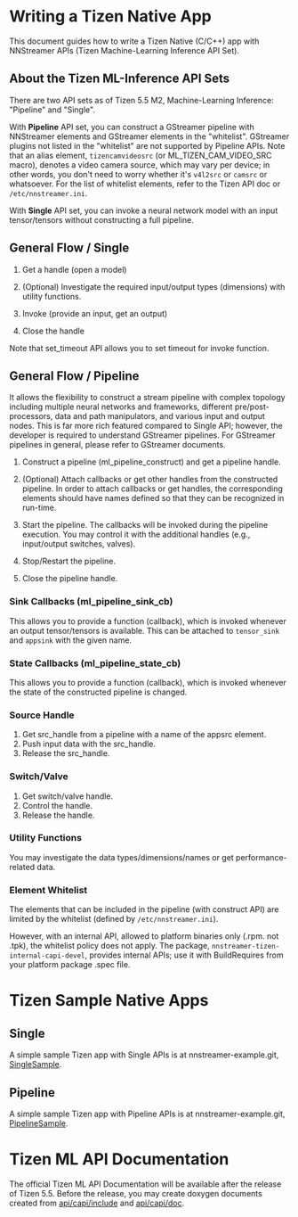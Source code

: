 # Writing a Tizen Native App

This document guides how to write a Tizen Native (C/C++) app with NNStreamer APIs (Tizen Machine-Learning Inference API Set).

## About the Tizen ML-Inference API Sets

There are two API sets as of Tizen 5.5 M2, Machine-Learning Inference: "Pipeline" and "Single".

With **Pipeline** API set, you can construct a GStreamer pipeline with NNStreamer elements and GStreamer elements in the "whitelist". GStreamer plugins not listed in the "whitelist" are not supported by Pipeline APIs. Note that an alias element, ```tizencamvideosrc``` (or ML_TIZEN_CAM_VIDEO_SRC macro), denotes a video camera source, which may vary per device; in other words, you don't need to worry whether it's ```v4l2src``` or ```camsrc``` or whatsoever. For the list of whitelist elements, refer to the Tizen API doc or ```/etc/nnstreamer.ini```.

With **Single** API set, you can invoke a neural network model with an input tensor/tensors without constructing a full pipeline.

## General Flow / Single

1. Get a handle (open a model)

2. (Optional) Investigate the required input/output types (dimensions) with utility functions.

3. Invoke (provide an input, get an output)

4. Close the handle

Note that set_timeout API allows you to set timeout for invoke function.

## General Flow / Pipeline

It allows the flexibility to construct a stream pipeline with complex topology including multiple neural networks and frameworks, different pre/post-processors, data and path manipulators, and various input and output nodes. This is far more rich featured compared to Single API; however, the developer is required to understand GStreamer pipelines. For GStreamer pipelines in general, please refer to GStreamer documents.

1. Construct a pipeline (ml\_pipeline\_construct) and get a pipeline handle.

2. (Optional) Attach callbacks or get other handles from the constructed pipeline. In order to attach callbacks or get handles, the corresponding elements should have names defined so that they can be recognized in run-time.

3. Start the pipeline. The callbacks will be invoked during the pipeline execution. You may control it with the additional handles (e.g., input/output switches, valves).

4. Stop/Restart the pipeline.

5. Close the pipeline handle.

### Sink Callbacks (ml\_pipeline\_sink\_cb)

This allows you to provide a function (callback), which is invoked whenever an output tensor/tensors is available. This can be attached to ```tensor_sink``` and ```appsink``` with the given name.

### State Callbacks (ml\_pipeline\_state\_cb)

This allows you to provide a function (callback), which is invoked whenever the state of the constructed pipeline is changed.

### Source Handle

1. Get src\_handle from a pipeline with a name of the appsrc element.
2. Push input data with the src\_handle.
3. Release the src\_handle.

### Switch/Valve

1. Get switch/valve handle.
2. Control the handle.
3. Release the handle.

### Utility Functions

You may investigate the data types/dimensions/names or get performance-related data.


### Element Whitelist

The elements that can be included in the pipeline (with construct API) are limited by the whitelist (defined by ```/etc/nnstreamer.ini```).

However, with an internal API, allowed to platform binaries only (.rpm. not .tpk), the whitelist policy does not apply. The package, ```nnstreamer-tizen-internal-capi-devel```, provides internal APIs; use it with BuildRequires from your platform package .spec file.


# Tizen Sample Native Apps

## Single

A simple sample Tizen app with Single APIs is at nnstreamer-example.git, [SingleSample](https://github.com/nnstreamer/nnstreamer-example/tree/master/Tizen.native/SingleSample).

## Pipeline

A simple sample Tizen app with Pipeline APIs is at nnstreamer-example.git, [PipelineSample](https://github.com/nnstreamer/nnstreamer-example/tree/master/Tizen.native/PipelineSample).


# Tizen ML API Documentation

The official Tizen ML API Documentation will be available after the release of Tizen 5.5. Before the release, you may create doxygen documents created from [api/capi/include](../api/capi/include) and [api/capi/doc](../api/capi/doc).
